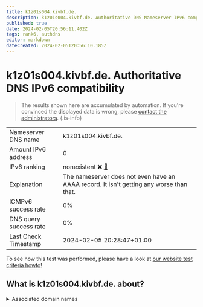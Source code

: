 ```yaml
---
title: k1z01s004.kivbf.de.
description: k1z01s004.kivbf.de. Authoritative DNS Nameserver IPv6 compatibility
published: true
date: 2024-02-05T20:56:11.402Z
tags: rank6, authdns
editor: markdown
dateCreated: 2024-02-05T20:56:10.185Z
---
```


# k1z01s004.kivbf.de. Authoritative DNS IPv6 compatibility

> The results shown here are accumulated by automation. If you're convinced the displayed data is wrong, please [contact the administrators](/howto/chat). 
{.is-info}




|   |   |
| - | - |
| Nameserver DNS name | k1z01s004.kivbf.de.
| Amount IPv6 address | 0
| IPv6 ranking | nonexistent :x: [🔗](/howto/ranking) |
| Explanation | The nameserver does not even have an AAAA record. It isn't getting any worse than that. |
| ICMPv6 success rate | 0%|
| DNS query success rate | 0% |
| Last Check Timestamp | 2024-02-05 20:28:47+01:00 |

To see how this test was performed, please have a look at [our website test criteria howto](/howto/testcriteria/authdns)!


## What is k1z01s004.kivbf.de. about?






<details>
<summary>Associated domain names</summary>

www.baden-wuerttemberg.de

</details>
